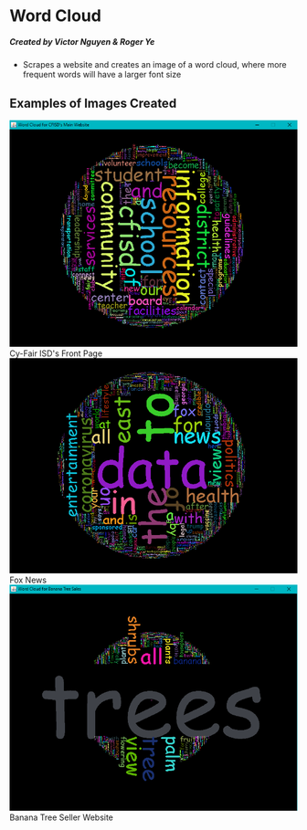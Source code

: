 # Word Cloud
##### Created by Victor Nguyen & Roger Ye
* Scrapes a website and creates an image of a word cloud, where more frequent words will have a larger font size

## Examples of Images Created
![Cy-Fair ISD's Front Page](cfisd.png)
Cy-Fair ISD's Front Page
![Fox News](foxnews.png)
Fox News
![Banana Tree Sales Website](bananatreesales.png)
Banana Tree Seller Website
